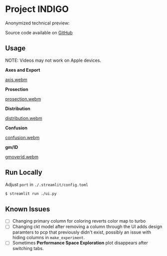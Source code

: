 # Project INDIGO

Anonymized technical preview:

Source code available on [GitHub](https://github.com/AnonCod3/pcp-demo)

## Usage

NOTE: Videos may not work on Apple devices.

**Axes and Export**

[axis.webm](https://github.com/AnonCod3/pcp-demo/assets/140701790/701b1d64-2e87-4421-8f41-a106e152f75f)

**Prosection**

[prosection.webm](https://github.com/AnonCod3/pcp-demo/assets/140701790/c1407e25-2487-4ba2-ae7b-07bc4a817097)

**Distribution**

[distribution.webm](https://github.com/AnonCod3/pcp-demo/assets/140701790/07adbe21-a13e-48f9-b524-cde0e8f37563)

**Confusion**

[confusion.webm](https://github.com/AnonCod3/pcp-demo/assets/140701790/9b89a5c2-cf3d-4ee4-9a5a-550c96378bfe)

**gm/ID**

[gmoverid.webm](https://github.com/AnonCod3/pcp-demo/assets/140701790/d8447479-ace5-4e08-a26b-249c1189358d)

## Run Locally

Adjust `port` in `./.streamlit/config.toml`

```sh
$ streamlit run ./ui.py
```

## Known Issues

- [ ] Changing primary column for coloring reverts color map to turbo
- [ ] Changing ckt model after removing a column through the UI adds design
  paramters to pcp that previously didn't exist, possibly an issue with hiding
  columns in `make_experiment`.
- [ ] Sometimes **Performance Space Exploration** plot disappears after switching tabs.
